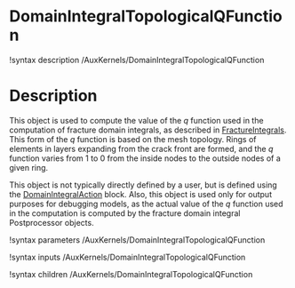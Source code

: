 # DomainIntegralTopologicalQFunction

!syntax description /AuxKernels/DomainIntegralTopologicalQFunction

# Description

This object is used to compute the value of the $q$ function used in the computation of fracture domain integrals, as described in [FractureIntegrals](/FractureIntegrals.md). This form of the $q$ function is based on the mesh topology. Rings of elements in layers expanding from the crack front are formed, and the $q$ function varies from 1 to 0 from the inside nodes to the outside nodes of a given ring.

This object is not typically directly defined by a user, but is defined using the [DomainIntegralAction](/DomainIntegralAction.md) block. Also, this object is used only for output purposes for debugging models, as the actual value of the $q$ function used in the computation is computed by the fracture domain integral Postprocessor objects.

!syntax parameters /AuxKernels/DomainIntegralTopologicalQFunction

!syntax inputs /AuxKernels/DomainIntegralTopologicalQFunction

!syntax children /AuxKernels/DomainIntegralTopologicalQFunction
